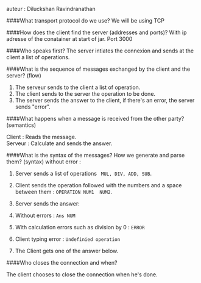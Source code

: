 auteur : Diluckshan Ravindranathan

####What transport protocol do we use?
We will be using TCP

####How does the client find the server (addresses and ports)?
With ip adresse of the conatainer at start of jar. Port 3000


####Who speaks first?
The server intiates the connexion and sends at the client a list of operations.


####What is the sequence of messages exchanged by the client and the server? (flow)
1. The serveur sends to the client a list of operation.
2.  The client sends to the server the operation to be done.
3.  The server sends the answer to the client, if there's an error, the server sends "error".



####What happens when a message is received from the other party? (semantics)

Client : Reads the message.  
Serveur : Calculate and sends the answer. 

####What is the syntax of the messages? How we generate and parse them? (syntax)
without error : 

1. Server sends a list of operations ` MUL, DIV, ADD, SUB`.  
2. Client sends the operation followed with the numbers and a space between them : `OPERATION NUM1  NUM2`.  
3. Server sends the answer:  
  1. Without errors :  `Ans NUM`
  2. With calculation errors such as division by 0 : `ERROR`
  3. Client typing error : `Undefinied operation`
 
4. The Client gets one of the answer below.

####Who closes the connection and when?

The client chooses to close the connection when he's done.
